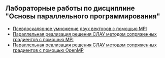 ## Лабораторные работы по дисциплине "Основы параллельного программирования" 

* [Псевдоскалярное умножение двух векторов с помощью MPI](lab0)
* [Параллельная реализация решения СЛАУ методом сопряженных градиентов с помощью MPI](lab1)
* [Параллельная реализация решения СЛАУ методом сопряженных градиентов с помощью OpenMP](lab2)
